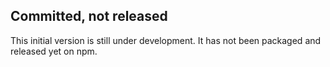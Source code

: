 ## Committed, not released

This initial version is still under development. It has not been packaged and released yet on npm.
